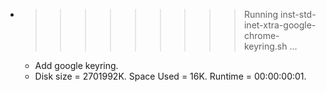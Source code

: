 * >>>>>>>>> Running inst-std-inet-xtra-google-chrome-keyring.sh ...
  * Add google keyring.
  * Disk size = 2701992K. Space Used = 16K. Runtime = 00:00:00:01.
